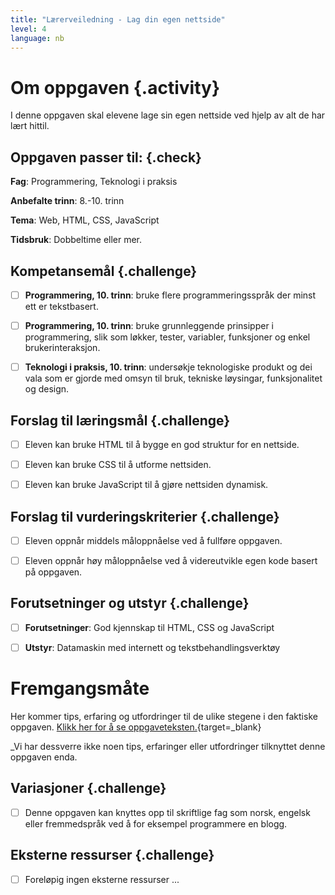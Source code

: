 ```yaml
---
title: "Lærerveiledning - Lag din egen nettside"
level: 4
language: nb
---
```


# Om oppgaven {.activity}
I denne oppgaven skal elevene lage sin egen nettside ved hjelp av alt de har lært hittil.

## Oppgaven passer til: {.check}
 __Fag__: Programmering, Teknologi i praksis

__Anbefalte trinn__: 8.-10. trinn

__Tema__: Web, HTML, CSS, JavaScript

__Tidsbruk__: Dobbeltime eller mer.


## Kompetansemål {.challenge}

- [ ]  __Programmering, 10. trinn__: bruke flere programmeringsspråk der minst ett er tekstbasert.

- [ ]  __Programmering, 10. trinn__: bruke grunnleggende prinsipper i programmering, slik som løkker, tester, variabler, funksjoner og enkel brukerinteraksjon.

- [ ] __Teknologi i praksis, 10. trinn__: undersøkje teknologiske produkt og dei vala som er gjorde med omsyn til bruk, tekniske løysingar, funksjonalitet og design.


## Forslag til læringsmål {.challenge}

- [ ] Eleven kan bruke HTML til å bygge en god struktur for en nettside.
- [ ] Eleven kan bruke CSS til å utforme nettsiden.
- [ ] Eleven kan bruke JavaScript til å gjøre nettsiden dynamisk.


## Forslag til vurderingskriterier {.challenge}

- [ ] Eleven oppnår middels måloppnåelse ved å fullføre oppgaven.
- [ ] Eleven oppnår høy måloppnåelse ved å videreutvikle egen kode basert på oppgaven.


## Forutsetninger og utstyr {.challenge}
- [ ]  __Forutsetninger__: God kjennskap til HTML, CSS og JavaScript

- [ ]  __Utstyr__: Datamaskin med internett og tekstbehandlingsverktøy


# Fremgangsmåte
Her kommer tips, erfaring og utfordringer til de ulike stegene i den faktiske oppgaven. [Klikk her for å se oppgaveteksten.](../din_egen_nettside/din_egen_nettside.html){target=_blank}

_Vi har dessverre ikke noen tips, erfaringer eller utfordringer tilknyttet denne oppgaven enda.

## Variasjoner {.challenge}
- [ ] Denne oppgaven kan knyttes opp til skriftlige fag som norsk, engelsk eller fremmedspråk ved å for eksempel programmere en blogg.

## Eksterne ressurser {.challenge}
- [ ] Foreløpig ingen eksterne ressurser ...
